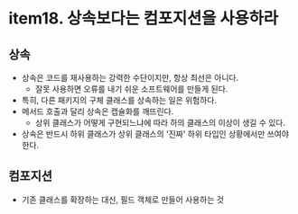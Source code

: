 # item18. 상속보다는 컴포지션을 사용하라
## 상속
* 상속은 코드를 재사용하는 강력한 수단이지만, 항상 최선은 아니다.
  * 잘못 사용하면 오류를 내기 쉬운 소프트웨어를 만들게 된다.
* 특히, 다른 패키지의 구체 클래스를 상속하는 일은 위험하다.
* 메서드 호출과 달리 상속은 캡슐화를 깨뜨린다. 
  * 상위 클래스가 어떻게 구현되느냐에 따라 하의 클래스의 이상이 생길 수 있다. 
* 상속은 반드시 하위 클래스가 상위 클래스의 '진짜' 하위 타입인 상황에서만 쓰여야 한다.

## 컴포지션
* 기존 클래스를 확장하는 대신, 필드 객체로 만들어 사용하는 것